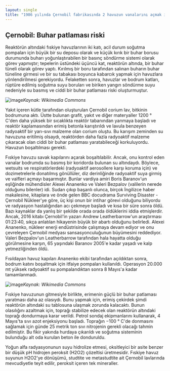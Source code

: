 ```yaml
---
layout: single
title: "1986 yılında Çernobil fabrikasında 2 havuzun vanalarını açmak için intihar görevi gören 3 gönüllüden 2 tanesi aslında hayatta"
---
```

Çernobil: Buhar patlaması riski
-
Reaktörün altındaki fıskiye havuzlarının iki katı, acil durum soğutma pompaları için büyük bir su deposu olarak ve küçük kırık bir buhar borusu durumunda buharı yoğunlaştırabilen bir basınç söndürme sistemi olarak görev yapmıştır; tepelerin üstündeki üçüncü kat, reaktörün altında, bir buhar tüneli olarak görev yaptı. Kırılmış bir boru tarafından salınan buharın buhar tüneline girmesi ve bir su tabakası boyunca kabarcık yapmak için havuzlara yönlendirilmesi gerekiyordu. Felaketten sonra, havuzlar ve bodrum katları, rüptüre edilmiş soğutma suyu boruları ve biriken yangın söndürme suyu nedeniyle su basmış ve ciddi bir buhar patlaması riski oluşturmuştur.

![image](https://upload.wikimedia.org/wikipedia/commons/thumb/9/9c/Chernobylreactor_2.JPG/342px-Chernobylreactor_2.JPG)*Kaynak: Wikimedia Commons*

Yakıt içeren kütle tarafından oluşturulan Çernobil corium lav, bitkinin bodrumuna aktı.
Üstte bulunan grafit, yakıt ve diğer materyaller 1200 ° C'den daha yüksek bir sıcaklıkta reaktör tabanından yanmaya başladı ve reaktör kaplamasından erimiş betonla karıştırıldı ve lavula benzeyen radyoaktif bir yarı-sıvı malzeme olan corium oluştu. Bu karışım zeminden su havuzuna eritilmiş olsaydı, reaktörden daha fazla radyoaktif malzeme çıkaracak olan ciddi bir buhar patlaması yaratabileceği korkuluyordu. Havuzun boşaltılması gerekti.

Fıskiye havuzu savak kapılarını açarak boşaltılabilir. Ancak, onu kontrol eden vanalar bodrumda su basmış bir koridorda bulunan su altındaydı. Böylece, wetsuits ve respiratörlerdeki (radyoaktif aerosollere karşı koruma için) ve dozimetrelerle donatılmış gönüllüler, diz derinliğinde radyoaktif suya girmiş ve valfleri açmayı başarmıştır. Bunlar vardiya amiri Boris Baranov'un eşliğinde mühendisler Alexei Ananenko ve Valeri Bezpalov (valilerin nerede olduğunu bilenler) idi. Sudan çıkıp başarılı olunca, birçok İngilizce haber makalesine, kitaplara ve önde gelen BBC docudrama Surviving Disaster - Çernobil Nükleer'ye göre, üç kişi onun bir intihar görevi olduğunu biliyordu ve radyasyon hastalığından acı çekmeye başladı ve kısa bir süre sonra öldü. Bazı kaynaklar da yanlış bir şekilde orada orada öldüklerini iddia etmişlerdir. Ancak, 2016 kitabı Çernobil'in yazarı Andrew Leatherbarrow'un araştırması 01:23:40, sıkça anlatılan hikayenin büyük bir abartı olduğunu belirledi. Alexei Ananenko, nükleer enerji endüstrisinde çalışmaya devam ediyor ve onu çevreleyen Çernobil medyası sansasyonculuğunun büyümesini reddediyor. Valeri Bezpalov'un Leatherbarrow tarafından hala hayatta olduğu görülmesine karşın, 65 yaşındaki Baranov 2005'e kadar yaşadı ve kalp yetmezliğinden öldü.

Fısıldayan havuz kapıları Ananenko ekibi tarafından açıldıktan sonra, bodrum katını boşaltmak için itfaiye pompaları kullanıldı. Operasyon 20.000 mt yüksek radyoaktif su pompalandıktan sonra 8 Mayıs'a kadar tamamlanmadı.

![image](https://upload.wikimedia.org/wikipedia/commons/thumb/8/83/Red_Forest_Hill.jpg/475px-Red_Forest_Hill.jpg)*Kaynak: Wikimedia Commons*

Fıskiye havuzunun gitmesiyle birlikte, erimenin güçlü bir buhar patlaması yaratması daha az olasıydı. Bunu yapmak için, erimiş çekirdek şimdi reaktörün altındaki su tablosuna ulaşmak zorunda kalacaktı. Bunun olasılığını azaltmak için, toprağı stabilize edecek olan reaktörün altındaki toprağı dondurmaya karar verildi. Petrol sondaj ekipmanlarını kullanarak, 4 Mayıs'ta sıvı azot enjeksiyonu başladı. Toprağın −100 ° C'de donmasını sağlamak için günde 25 metrik ton sıvı nitrojenin gerekli olacağı tahmin edilmiştir. Bu fikir yakında hurdaya çıkarıldı ve soğutma sisteminin bulunduğu alt oda kurulan beton ile donduruldu.

Yoğun alfa radyasyonunun suyu hidrolize etmesi, oksitleyici bir asite benzer bir düşük pH hidrojen peroksit (H2O2) çözeltisi üretmesidir. Fıskiye havuz suyunun H2O2'ye dönüşümü, studtite ve metastudtite ait Çernobil lavlarında mevcudiyetle teyit edilir, peroksit içeren tek mineraller.
